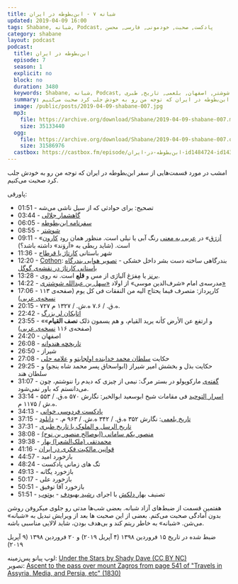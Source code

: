 ```yaml
---
title: شبانه ۷ - ابن‌بطوطه در ایران
updated: 2019-04-09 16:00
tags: Shabane, شبانه, Podcast, پادکست, صحبت, خودمونی, فارسی, محسن
category: shabane
layout: podcast
podcast:
  title: ابن‌بطوطه در ایران
  episode: 7
  season: 1
  explicit: no
  block: no
  duration: 3480
  keywords: Shabane, شبانه, Podcast, پادکست, صحبت, خودمونی, فارسی, محسن, ابن بطوطه, سفر, ایران, کهن, شوشتر, اصفهان, بلعمی, تاریخ, طبری
  summary: امشب در مورد قسمت‌هایی از سفر ابن‌بطوطه در ایران که توجه من رو به خودش جلب کرد صحبت می‌کنیم.
  image: /public/posts/2019-04-09-shabane-007.jpg
  mp3:
    file: https://archive.org/download/Shabane/2019-04-09-shabane-007.mp3
    size: 35133440
  ogg:
    file: https://archive.org/download/Shabane/2019-04-09-shabane-007.ogg
    size: 31586976
  castbox: https://castbox.fm/episode/ابن‌بطوطه-در-ایران-id1484724-id143157152
---
```

امشب در مورد قسمت‌هایی از سفر ابن‌بطوطه در ایران که توجه من رو به خودش جلب کرد صحبت می‌کنیم.

<!--more-->

پاورقی:

* 01:51 - تصحیح: برای حوادثی که از سیل ناشی می‌شه
* 03:44 - [گاهشمار جلالی](https://fa.wikipedia.org/wiki/%DA%AF%D8%A7%D9%87%E2%80%8C%D8%B4%D9%85%D8%A7%D8%B1%DB%8C_%D8%AC%D9%84%D8%A7%D9%84%DB%8C)
* 06:05 - [سفرنامه ابن‌بطوطه](https://mehsen.ir/buy/rihla)
* 08:55 - [شوشتر](https://fa.wikipedia.org/wiki/%D8%B4%D9%88%D8%B4%D8%AA%D8%B1)
* 09:11 - «[اَزرَق](https://www.vajje.com/en/search?query=%D8%A7%D8%B2%D8%B1%D9%82)» در [عربی به معنی](https://www.almaany.com/fa/dict/ar-fa/%D8%A3%D8%B2%D8%B1%D9%82/) رنگ آبی یا نیلی است. منظور همان رود [کارون](https://fa.wikipedia.org/wiki/%DA%A9%D8%A7%D8%B1%D9%88%D9%86) است. (شاید ربطی به «اَروَند» داشته باشد؟)
* 11:36 - شهر باستانی [کارتاژ یا قرطاج](https://fa.wikipedia.org/wiki/%DA%A9%D8%A7%D8%B1%D8%AA%D8%A7%DA%98)
* 12:20 - [Cothon](https://en.wikipedia.org/wiki/Cothon): بندرگاهی ساخته دست بشر داخل خشکی - [تصویر هوایی بندرگاه باستانی کارتاژ در نقشه‌ی گوگل](https://goo.gl/maps/mRhKNS7oWyB2)
* 13:28 - [برنز](https://fa.wikipedia.org/wiki/%D8%A8%D8%B1%D9%86%D8%B2) یا مِفرَغ آلیاژی از مس و **قلع** است. نه روی.
* 14:22 - مدرسه‌ی امام «شرف‌الدین موسی» از اولاد [«سهل بن عبدالله شوشتری»](https://fa.wikipedia.org/wiki/%D8%B3%D9%87%D9%84_%D8%AA%D8%B3%D8%AA%D8%B1%DB%8C)
* 17:06 - کارپرداز: متصرف فیما یحتاج الیه من النفقات فی کل یوم (صفحه‌ی ۱۱۳ [نسخه‌ی عربی](https://archive.org/stream/IbnBattutaRahlahPart1MisrI001261/Ibn%20Battuta%20Rahla%20complete%20Arabic%201%20001096-www.al-mostafa.com%20%281%29))
* 20:15 - ۷۲۷ ه.ق. / ۷.۶ ه.ش. / ۱۳۲۷ م.
* 22:42 - [اتابکان لر بزرگ](https://fa.wikipedia.org/wiki/%D8%A7%D8%AA%D8%A7%D8%A8%DA%A9%D8%A7%D9%86_%D9%84%D8%B1_%D8%A8%D8%B2%D8%B1%DA%AF)
* 23:55 - «و ارتفع عن الأرض کأنه یرید القیام، و هم یسمون ذلک **نصف القیام**»  (صفحه‌ی ۱۱۶ [نسخه‌ی عربی](https://archive.org/stream/IbnBattutaRahlahPart1MisrI001261/Ibn%20Battuta%20Rahla%20complete%20Arabic%201%20001096-www.al-mostafa.com%20%281%29))
* 24:20 - اصفهان
* 26:08 - [تاریخچه هندوانه](https://fa.wikipedia.org/wiki/%D9%87%D9%86%D8%AF%D9%88%D8%A7%D9%86%D9%87#%D8%AA%D8%A7%D8%B1%DB%8C%D8%AE%DA%86%D9%87)
* 26:50 - شیراز
* 27:08 - حکایت [سلطان محمد خدابنده اولجایتو](https://fa.wikipedia.org/wiki/%D9%85%D8%AD%D9%85%D8%AF_%D8%AE%D8%AF%D8%A7%D8%A8%D9%86%D8%AF%D9%87_%D8%A7%D9%88%D9%84%D8%AC%D8%A7%DB%8C%D8%AA%D9%88) و [علامه حلی](https://fa.wikipedia.org/wiki/%D8%B9%D9%84%D8%A7%D9%85%D9%87_%D8%AD%D9%84%DB%8C)
* 29:25 - حکایت بذل و بخشش امیر شیراز (ابواسحاق پسر محمد شاه ینجو) و سلطان هند
* 31:07 - [گفته‌ی](https://www.goodreads.com/quotes/480904-i-did-not-write-half-of-what-i-saw-for) مارکوپولو در بستر مرگ: نیمی از چیزی که دیدم را ننوشتم، چون می‌دانستم که باور نمی‌شود.
* 33:14 - [اسرار التوحید](https://mehsen.ir/buy/asrarotohid) فی مقامات شیخ ابوسعید ابوالخیر: نگارش ۵۷۰ ه.ق. / ۵۵۳ ه.ش / ۱۱۷۵ م.
* 34:13 - [پادکست فردوسی خوانی](https://readingferdowsi.com/%D8%A7%D8%B2-%DA%A9%D8%AC%D8%A7-%D8%A8%D8%B4%D9%86%D9%88%DB%8C%D9%85/)
* 37:15 - [تاریخ بلعمی](https://mehsen.ir/buy/balami): نگارش ۳۵۲ ه.ق. / ۳۴۲ ه.ش. / ۹۶۳ م. - [دانلود](https://archive.org/details/TarikhBalami)
* 37:31 - [تاریخ الرسل و الملوک یا تاریخ طبری](https://fa.wikipedia.org/wiki/%D8%AA%D8%A7%D8%B1%DB%8C%D8%AE_%D8%B7%D8%A8%D8%B1%DB%8C)
* 38:08 - [منصور یکم سامانی (ابوصالح منصور بن نوح)](https://fa.wikipedia.org/wiki/%D9%85%D9%86%D8%B5%D9%88%D8%B1_%DB%8C%DA%A9%D9%85_%D8%B3%D8%A7%D9%85%D8%A7%D9%86%DB%8C)
* 39:38 - [محمدتقی (ملک‌الشعرا) بهار](https://fa.wikipedia.org/wiki/%D9%85%D8%AD%D9%85%D8%AF%D8%AA%D9%82%DB%8C_%D8%A8%D9%87%D8%A7%D8%B1)
* 41:16 - [قوانین مالکیت فکری در ایران](https://fa.wikipedia.org/wiki/%D9%85%D8%A7%D9%84%DA%A9%DB%8C%D8%AA_%D9%81%DA%A9%D8%B1%DB%8C_%D8%AF%D8%B1_%D8%A7%DB%8C%D8%B1%D8%A7%D9%86#%D9%82%D9%88%D8%A7%D9%86%DB%8C%D9%86_%D9%85%D8%A7%D9%84%DA%A9%DB%8C%D8%AA_%D9%81%DA%A9%D8%B1%DB%8C_%D8%AF%D8%B1_%D8%A7%DB%8C%D8%B1%D8%A7%D9%86)
* 44:57 - بازخورد امید
* 48:24 - تگ های زمانی پادکست
* 49:13 - بازخورد یگانه
* 50:17 - بازخورد علی
* 50:51 - بازخورد آقا توفیق
* 51:51 - تصنیف [بهار دلکش](https://fa.wikipedia.org/wiki/%D8%A8%D9%87%D8%A7%D8%B1_%D8%AF%D9%84%DA%A9%D8%B4) 
با اجرای [رشید بهبودف](https://fa.wikipedia.org/wiki/%D8%B1%D8%B4%DB%8C%D8%AF_%D8%A8%D9%87%D8%A8%D9%88%D8%AF%D9%88%D9%81) - 
[یوتوب](https://www.youtube.com/watch?v=2mTzMUqYpk0&list=PLflfic2qZOnFwXMG_kqBzkzPgFyC8EMqy)


هفتمین قسمت از ضبط‌های آزاد شبانه. بعضی شب‌ها مدتی رو جلوی میکروفن روشن بدون آمادگی صحبت می‌کنم. بعضی از این صحبت ها بعد از ویرایش تبدیل به «شبانه» می‌شن. «شبانه» به خاطر ریتم کند و بی‌هدف بودن، شاید لالایی مناسبی باشه.

ضبط شده در تاریخ ۱۵ فروردین ۱۳۹۸ (۴ آپریل ۲۰۱۹) و ۲۰ فروردین ۱۳۹۸ (۹ آپریل ۲۰۱۹)

لوپ پیانو پس‌زمینه: [Under the Stars by Shady Dave (CC BY NC)](https://freesound.org/people/ShadyDave/sounds/325108/)  
تصویر: [Ascent to the pass over mount Zagros from page 541 of "Travels in Assyria, Media, and Persia, etc" (1830)](https://www.flickr.com/photos/britishlibrary/11221615664/)
